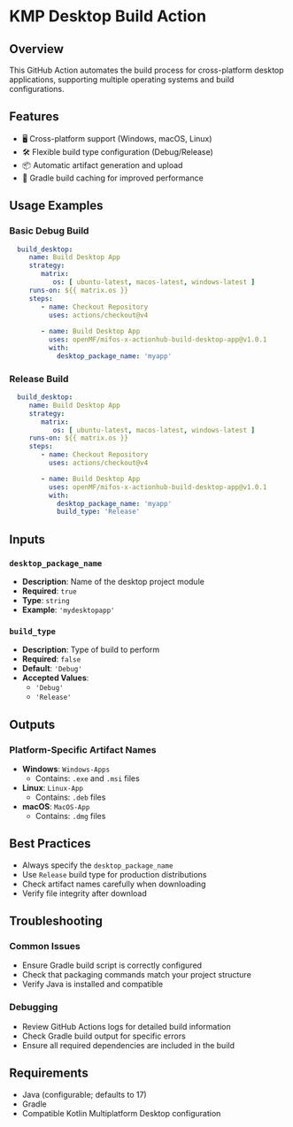 # KMP Desktop Build Action

## Overview

This GitHub Action automates the build process for cross-platform desktop applications, supporting multiple operating systems and build configurations.

## Features

- 🖥️ Cross-platform support (Windows, macOS, Linux)
- 🛠️ Flexible build type configuration (Debug/Release)
- 📦 Automatic artifact generation and upload
- 🚀 Gradle build caching for improved performance

## Usage Examples

### Basic Debug Build
```yaml
  build_desktop:
     name: Build Desktop App
     strategy:
        matrix:
           os: [ ubuntu-latest, macos-latest, windows-latest ]
     runs-on: ${{ matrix.os }}
     steps:
        - name: Checkout Repository
          uses: actions/checkout@v4
          
        - name: Build Desktop App
          uses: openMF/mifos-x-actionhub-build-desktop-app@v1.0.1
          with:
            desktop_package_name: 'myapp'
```

### Release Build
```yaml
  build_desktop:
     name: Build Desktop App
     strategy:
        matrix:
           os: [ ubuntu-latest, macos-latest, windows-latest ]
     runs-on: ${{ matrix.os }}
     steps:
        - name: Checkout Repository
          uses: actions/checkout@v4

        - name: Build Desktop App
          uses: openMF/mifos-x-actionhub-build-desktop-app@v1.0.1
          with:
            desktop_package_name: 'myapp'
            build_type: 'Release'
```

## Inputs

### `desktop_package_name`
- **Description**: Name of the desktop project module
- **Required**: `true`
- **Type**: `string`
- **Example**: `'mydesktopapp'`

### `build_type`
- **Description**: Type of build to perform
- **Required**: `false`
- **Default**: `'Debug'`
- **Accepted Values**:
   - `'Debug'`
   - `'Release'`

## Outputs

### Platform-Specific Artifact Names
- **Windows**: `Windows-Apps`
   - Contains: `.exe` and `.msi` files
- **Linux**: `Linux-App`
   - Contains: `.deb` files
- **macOS**: `MacOS-App`
   - Contains: `.dmg` files

## Best Practices

- Always specify the `desktop_package_name`
- Use `Release` build type for production distributions
- Check artifact names carefully when downloading
- Verify file integrity after download

## Troubleshooting

### Common Issues
- Ensure Gradle build script is correctly configured
- Check that packaging commands match your project structure
- Verify Java is installed and compatible

### Debugging
- Review GitHub Actions logs for detailed build information
- Check Gradle build output for specific errors
- Ensure all required dependencies are included in the build

## Requirements

- Java (configurable; defaults to 17)
- Gradle
- Compatible Kotlin Multiplatform Desktop configuration
